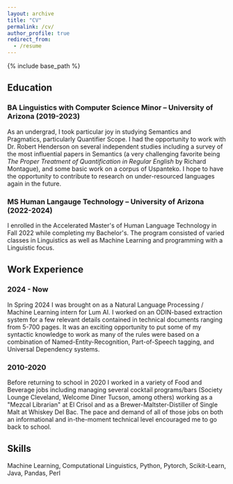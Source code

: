 ```yaml
---
layout: archive
title: "CV"
permalink: /cv/
author_profile: true
redirect_from:
  - /resume
---
```


{% include base_path %}
## Education
### BA Linguistics with Computer Science Minor &ndash; University of Arizona (2019-2023)
As an undergrad, I took particular joy in studying Semantics and Pragmatics, particularly Quantifier Scope. I had the opportunity to work with Dr. Robert Henderson on several independent studies including a survey of the most influential papers in Semantics (a very challenging favorite being *The Proper Treatment of Quantification in Regular English* by Richard Montague), and some basic work on a corpus of Uspanteko. I hope to have the opportunity to contribute to research on under-resourced languages again in the future. 
### MS Human Langauge Technology &ndash; University of Arizona (2022-2024)
I enrolled in the Accelerated Master's of Human Language Technology in Fall 2022 while completing my Bachelor's. The program consisted of varied classes in Linguistics as well as Machine Learning and programming with a Linguistic focus. 

## Work Experience
### 2024 - Now
In Spring 2024 I was brought on as a Natural Language Processing / Machine Learning intern for Lum AI. I worked on an ODIN-based extraction system for a few relevant details contained in technical documents ranging from 5-700 pages. It was an exciting opportunity to put some of my syntactic knowledge to work as many of the rules were based on a combination of Named-Entity-Recognition, Part-of-Speech tagging, and Universal Dependency systems.

### 2010-2020
Before returning to school in 2020 I worked in a variety of Food and Beverage jobs including managing several cocktail programs/bars (Society Lounge Cleveland, Welcome Diner Tucson, among others) working as a "Mezcal Librarian" at El Crisol and as a Brewer-Maltster-Distiller of Single Malt at Whiskey Del Bac. The pace and demand of all of those jobs on both an informational and in-the-moment technical level encouraged me to go back to school.

## Skills
Machine Learning, Computational Linguistics, Python, Pytorch, Scikit-Learn, Java, Pandas, Perl